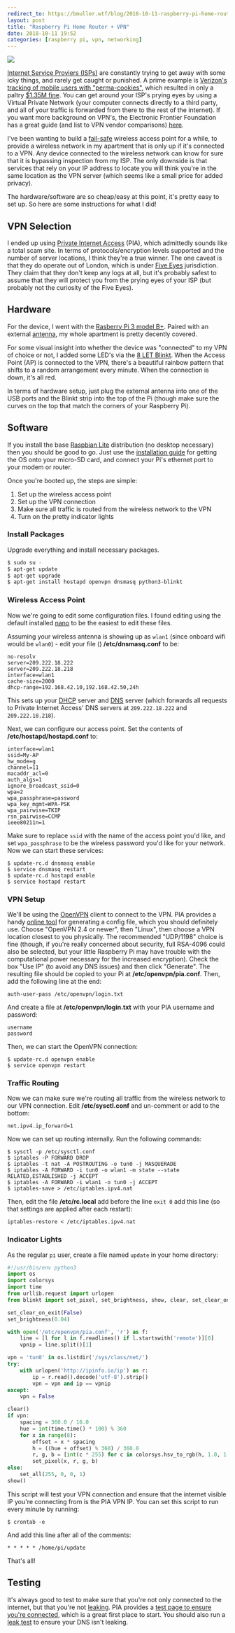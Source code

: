 ```yaml
---
redirect_to: https://bmuller.wtf/blog/2018-10-11-raspberry-pi-home-router-vpn
layout: post
title: "Raspberry Pi Home Router + VPN"
date: 2018-10-11 19:52
categories: [raspberry pi, vpn, networking]
---
```


<div class="center"><img src="/images/2018/pi-vpn.jpg" class="postimg medium" /></div>

[Internet Service Proviers (ISPs)](https://www.eff.org/free-speech-weak-link/isp) are constantly trying to get away with some icky things, and rarely get caught or punished.  A prime example is [Verizon's tracking of mobile users with "perma-cookies"](https://www.eff.org/deeplinks/2014/11/verizon-x-uidh), which resulted in only a paltry [$1.35M fine](https://www.theverge.com/2016/3/7/11173010/verizon-supercookie-fine-1-3-million-fcc).  You can get around your ISP's prying eyes by using a Virtual Private Network (your computer connects directly to a third party, and all of your traffic is forwarded from there to the rest of the internet).  If you want more background on VPN's, the Electronic Frontier Foundation has a great guide (and list to VPN vendor comparisons) [here](https://ssd.eff.org/en/module/choosing-vpn-thats-right-you).

I've been wanting to build a [fail-safe](https://en.wikipedia.org/wiki/Fail-safe) wireless access point for a while, to provide a wireless network in my apartment that is only up if it's connected to a VPN.  Any device connected to the wireless network can know for sure that it is bypassing inspection from my ISP.  The only downside is that services that rely on your IP address to locate you will think you're in the same location as the VPN server (which seems like a small price for added privacy).

The hardware/software are so cheap/easy at this point, it's pretty easy to set up.  So here are some instructions for what I did!

## VPN Selection
I ended up using [Private Internet Access](https://www.privateinternetaccess.com/) (PIA), which admittedly sounds like a total scam site.  In terms of protocols/encryption levels supported and the number of server locations, I think they're a true winner.  The one caveat is that they do operate out of London, which is under [Five Eyes](https://en.wikipedia.org/wiki/Five_Eyes) jurisdiction.  They claim that they don't keep any logs at all, but it's probably safest to assume that they will protect you from the prying eyes of your ISP (but probably not the curiosity of the Five Eyes).

## Hardware
For the device, I went with the [Rasberry Pi 3 model B+](https://www.raspberrypi.org/products/raspberry-pi-3-model-b-plus/).  Paired with an external [antenna](https://www.adafruit.com/product/1030), my whole apartment is pretty decently covered.

For some visual insight into whether the device was "connected" to my VPN of choice or not, I added some LED's via the [8 LET Blinkt](https://shop.pimoroni.com/products/blinkt).  When the Access Point (AP) is connected to the VPN, there's a beautiful rainbow pattern that shifts to a random arrangement every minute.  When the connection is down, it's all red.

In terms of hardware setup, just plug the external antenna into one of the USB ports and the Blinkt strip into the top of the Pi (though make sure the curves on the top that match the corners of your Raspberry Pi).

## Software
If you install the base [Raspbian Lite](https://www.raspberrypi.org/downloads/raspbian/) distribution (no desktop necessary) then you should be good to go.  Just use the [installation guide](https://www.raspberrypi.org/documentation/installation/installing-images/README.md) for getting the OS onto your micro-SD card, and connect your Pi's ethernet port to your modem or router.

Once you're booted up, the steps are simple:
1. Set up the wireless access point
2. Set up the VPN connection
3. Make sure all traffic is routed from the wireless network to the VPN
4. Turn on the pretty indicator lights

### Install Packages
Upgrade everything and install necessary packages.

```bash
$ sudo su -
$ apt-get update
$ apt-get upgrade
$ apt-get install hostapd openvpn dnsmasq python3-blinkt
```

### Wireless Access Point
Now we're going to edit some configuration files.  I found editing using the default installed [nano](https://www.nano-editor.org/dist/v3/nano.html) to be the easiest to edit these files.

Assuming your wireless antenna is showing up as `wlan1` (since onboard wifi would be `wlan0`) - edit your file () **/etc/dnsmasq.conf** to be:

```
no-resolv
server=209.222.18.222
server=209.222.18.218
interface=wlan1
cache-size=2000
dhcp-range=192.168.42.10,192.168.42.50,24h
```

This sets up your [DHCP](https://en.wikipedia.org/wiki/Dynamic_Host_Configuration_Protocol) server and [DNS](https://en.wikipedia.org/wiki/Domain_Name_System) server (which forwards all requests to Private Internet Access' DNS servers at `209.222.18.222` and `209.222.18.218`).

Next, we can configure our access point.  Set the contents of **/etc/hostapd/hostapd.conf** to:

```
interface=wlan1
ssid=My-AP
hw_mode=g
channel=11
macaddr_acl=0
auth_algs=1
ignore_broadcast_ssid=0
wpa=2
wpa_passphrase=password
wpa_key_mgmt=WPA-PSK
wpa_pairwise=TKIP
rsn_pairwise=CCMP
ieee80211n=1
```

Make sure to replace `ssid` with the name of the access point you'd like, and set `wpa_passphrase` to be the wireless password you'd like for your network.  Now we can start these services:

```shell
$ update-rc.d dnsmasq enable
$ service dnsmasq restart
$ update-rc.d hostapd enable
$ service hostapd restart
```


### VPN Setup
We'll be using the [OpenVPN](https://openvpn.net/) client to connect to the VPN.  PIA provides a handy [online tool](https://payments.privateinternetaccess.com/pages/ovpn-config-generator) for generating a config file, which you should definitely use.  Choose "OpenVPN 2.4 or newer", then "Linux", then choose a VPN location closest to you physically.  The recommended "UDP/1198" choice is fine (though, if you're really concerned about security, full RSA-4096 could also be selected, but your little Raspberry Pi may have trouble with the computational power necessary for the increased encryption).  Check the box "Use IP" (to avoid any DNS issues) and then click "Generate".  The resulting file should be copied to your Pi at **/etc/openvpn/pia.conf**.  Then, add the following line at the end:

```
auth-user-pass /etc/openvpn/login.txt
```

And create a file at **/etc/openvpn/login.txt** with your PIA username and password:

```
username
password
```

Then, we can start the OpenVPN connection:

```shell
$ update-rc.d openvpn enable
$ service openvpn restart
```

### Traffic Routing
Now we can make sure we're routing all traffic from the wireless network to our VPN connection.  Edit **/etc/sysctl.conf** and un-comment or add to the bottom:

```
net.ipv4.ip_forward=1
```

Now we can set up routing internally.  Run the following commands:

```shell
$ sysctl -p /etc/sysctl.conf
$ iptables -P FORWARD DROP
$ iptables -t nat -A POSTROUTING -o tun0 -j MASQUERADE
$ iptables -A FORWARD -i tun0 -o wlan1 -m state --state RELATED,ESTABLISHED -j ACCEPT
$ iptables -A FORWARD -i wlan1 -o tun0 -j ACCEPT
$ iptables-save > /etc/iptables.ipv4.nat
```

Then, edit the file **/etc/rc.local** add before the line `exit 0` add this line (so that settings are applied after each restart):

```
iptables-restore < /etc/iptables.ipv4.nat
```

### Indicator Lights
As the regular `pi` user, create a file named `update` in your home directory:

```python
#!/usr/bin/env python3
import os
import colorsys
import time
from urllib.request import urlopen
from blinkt import set_pixel, set_brightness, show, clear, set_clear_on_exit, set_all

set_clear_on_exit(False)
set_brightness(0.04)

with open('/etc/openvpn/pia.conf', 'r') as f:
    line = [l for l in f.readlines() if l.startswith('remote')][0]
    vpnip = line.split()[1]

vpn = 'tun0' in os.listdir('/sys/class/net/')
try:
    with urlopen('http://ipinfo.io/ip') as r:
        ip = r.read().decode('utf-8').strip()
        vpn = vpn and ip == vpnip
except:
    vpn = False

clear()
if vpn:
    spacing = 360.0 / 16.0
    hue = int(time.time() * 100) % 360
    for x in range(8):
        offset = x * spacing
        h = ((hue + offset) % 360) / 360.0
        r, g, b = [int(c * 255) for c in colorsys.hsv_to_rgb(h, 1.0, 1.0)]
        set_pixel(x, r, g, b)
else:
    set_all(255, 0, 0, 1)
show()
```

This script will test your VPN connection and ensure that the internet visible IP you're connecting from is the PIA VPN IP.  You can set this script to run every minute by running:

```shell
$ crontab -e
````

And add this line after all of the comments:

```
* * * * * /home/pi/update
```

That's all!

## Testing
It's always good to test to make sure that you're not only connected to the internet, but that you're not [leaking](https://en.wikipedia.org/wiki/DNS_leak).  PIA provides a [test page to ensure you're connected](https://www.privateinternetaccess.com/pages/whats-my-ip/), which is a great first place to start.  You should also run a [leak test](http://dnsleak.com/) to ensure your DNS isn't leaking.
